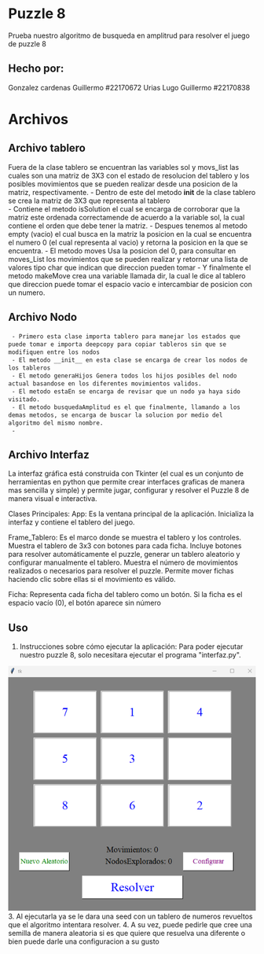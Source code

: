 
# Puzzle 8 

Prueba nuestro algoritmo de busqueda en amplitrud para resolver el juego de puzzle 8
## Hecho por:
Gonzalez cardenas Guillermo #22170672
Urias Lugo Guillermo #22170838

# Archivos
 ## Archivo tablero
 Fuera de la clase tablero se encuentran las variables sol y movs_list las cuales son una matriz de 3X3 con el estado de resolucion del tablero y los posibles movimientos que se pueden realizar desde una posicion de la matriz, respectivamente.
    - Dentro de este del metodo __init__ de la clase tablero se crea la matriz de 3X3 que representa al tablero  
    - Contiene el metodo isSolution el cual se encarga de corroborar que la matriz este ordenada correctamende de acuerdo a la variable sol, la cual contiene el orden que debe tener la matriz.
    - Despues tenemos al metodo empty (vacio) el cual busca en la matriz la posicion en la cual se encuentra el numero 0 (el cual representa al vacio) y retorna la posicion en la que se encuentra.
    - El metodo moves Usa la posicion del 0, para consultar en moves_List los movimientos que se pueden realizar y retornar una lista de valores tipo char que indican que direccion pueden tomar
    - Y finalmente el metodo makeMove crea una variable llamada dir, la cual le dice al tablero que direccion puede tomar el espacio vacio e intercambiar de posicion con un numero.
 ## Archivo Nodo
     - Primero esta clase importa tablero para manejar los estados que puede tomar e importa deepcopy para copiar tableros sin que se modifiquen entre los nodos 
     - El metodo __init__ en esta clase se encarga de crear los nodos de los tableros 
     - El metodo generaHijos Genera todos los hijos posibles del nodo actual basandose en los diferentes movimientos validos.
     - El metodo estaEn se encarga de revisar que un nodo ya haya sido visitado.
     - El metodo busquedaAmplitud es el que finalmente, llamando a los demas metodos, se encarga de buscar la solucion por medio del algoritmo del mismo nombre. 
     - 
 ## Archivo Interfaz 
  La interfaz gráfica está construida con Tkinter (el cual es un conjunto de herramientas en python que permite crear interfaces graficas de manera mas sencilla y simple) y permite jugar, configurar y resolver el Puzzle 8 de manera visual e interactiva.
  
  Clases Principales:
  App: Es la ventana principal de la aplicación. Inicializa la interfaz y contiene el tablero del juego.
  
  Frame_Tablero: Es el marco donde se muestra el tablero y los controles.
      Muestra el tablero de 3x3 con botones para cada ficha.
      Incluye botones para resolver automáticamente el puzzle, generar un tablero aleatorio y configurar manualmente el tablero.
      Muestra el número de movimientos realizados o necesarios para resolver el puzzle.
      Permite mover fichas haciendo clic sobre ellas si el movimiento es válido.
  
  Ficha: Representa cada ficha del tablero como un botón. Si la ficha es el espacio vacío (0), el botón aparece sin número
   
## Uso
1. Instrucciones sobre cómo ejecutar la aplicación:
    Para poder ejecutar nuestro puzzle 8, solo necesitara ejecutar el programa "interfaz.py".

   
 ![ejemplo ejecucion](Puzzle8Prueba/img/interfaz.png)
3. Al ejecutarla ya se le dara una seed con un tablero de numeros revueltos que el algoritmo intentara resolver.
4. A su vez, puede pedirle que cree una semilla de manera aleatoria si es que quiere que resuelva una diferente o bien
   puede darle una configuracion a su gusto 





